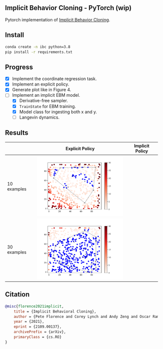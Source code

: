 ## Implicit Behavior Cloning - PyTorch (wip)

Pytorch implementation of <a href="https://arxiv.org/abs/2109.00137">Implicit Behavior Cloning</a>.

## Install

```bash
conda create -n ibc python=3.8
pip install -r requirements.txt
```

## Progress

* [x] Implement the coordinate regression task.
* [x] Implement an explicit policy.
* [x] Generate plot like in Figure 4.
* [ ] Implement an implicit EBM model.
    * [x] Derivative-free sampler.
    * [x] `TrainState` for EBM training.
    * [x] Model class for ingesting both x and y.
    * [ ] Langevin dynamics.

## Results

|             | Explicit Policy | Implicit Policy |
|-------------|-----------------|-----------------|
| 10 examples |<img src="assets/explicit_mse_10.png" width="300" height="200"/>|                 |
| 30 examples |<img src="assets/explicit_mse_30.png" width="300" height="200"/>|                 |

## Citation

```bibtex
@misc{florence2021implicit,
    title = {Implicit Behavioral Cloning},
    author = {Pete Florence and Corey Lynch and Andy Zeng and Oscar Ramirez and Ayzaan Wahid and Laura Downs and Adrian Wong and Johnny Lee and Igor Mordatch and Jonathan Tompson},
    year = {2021},
    eprint = {2109.00137},
    archivePrefix = {arXiv},
    primaryClass = {cs.RO}
}
```
